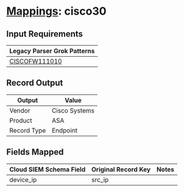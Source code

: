 # [Mappings](README.md): cisco30

## Input Requirements

|Legacy Parser Grok Patterns|
|-------------|
|[CISCOFW111010](../legacy_parsers/CISCOFW111010.md)|

## Record Output

|Output|Value|
|------|-----|
|Vendor|Cisco Systems|
|Product|ASA|
|Record Type|Endpoint|

## Fields Mapped

|Cloud SIEM Schema Field|Original Record Key|Notes|
|-----------------------|-------------------|-----|
|device_ip|src_ip||


